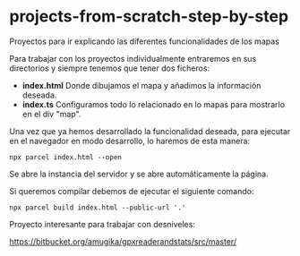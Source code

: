 # projects-from-scratch-step-by-step
Proyectos para ir explicando las diferentes funcionalidades de los mapas

Para trabajar con los proyectos individualmente entraremos en sus directorios y siempre tenemos que tener dos ficheros:
* **index.html** Donde dibujamos el mapa y añadimos la información deseada.
* **index.ts** Configuramos todo lo relacionado en lo mapas para mostrarlo en el div "map".

Una vez que ya hemos desarrollado la funcionalidad deseada, para ejecutar en el navegador en modo desarrollo, lo haremos de esta manera:
```
npx parcel index.html --open
```
Se abre la instancia del servidor y se abre automáticamente la página.

Si queremos compilar debemos de ejecutar el siguiente comando:
```
npx parcel build index.html --public-url '.'
```

Proyecto interesante para trabajar con desniveles:

https://bitbucket.org/amugika/gpxreaderandstats/src/master/
